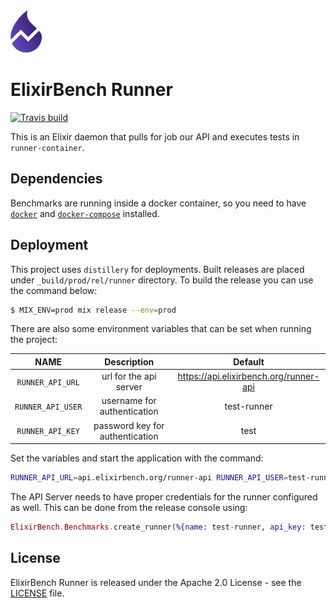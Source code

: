 <img src="https://github.com/elixir-bench/elixir-bench.github.io/blob/master/images/logo.png" height="68" />

# ElixirBench Runner

[![Travis build](https://secure.travis-ci.org/elixir-bench/elixir-bench-runner.svg?branch=master
"Build Status")](https://travis-ci.org/elixir-bench/elixir-bench-runner)

This is an Elixir daemon that pulls for job our API and executes tests in `runner-container`.

## Dependencies

Benchmarks are running inside a docker container, so you need to have
[`docker`](https://docs.docker.com/engine/installation/) and
[`docker-compose`](https://docs.docker.com/compose/install/) installed.

## Deployment

This project uses `distillery` for deployments. Built releases are placed under `_build/prod/rel/runner`
directory. To build the release you can use the command below:

```bash
$ MIX_ENV=prod mix release --env=prod
```

There are also some environment variables that can be set when running the project:

|       NAME       |               Description        |                 Default                |
|:----------------:|:--------------------------------:|:--------------------------------------:|
| `RUNNER_API_URL` |         url for the api server   | https://api.elixirbench.org/runner-api |
| `RUNNER_API_USER`|   username for authentication    |               test-runner              |
| `RUNNER_API_KEY` | password key for authentication  |                  test                  |

Set the variables and start the application with the command:

```bash
RUNNER_API_URL=api.elixirbench.org/runner-api RUNNER_API_USER=test-runner RUNNER_API_KEY=test _build/prod/rel/runner/bin/runner foreground
```

The API Server needs to have proper credentials for the runner configured as well.
This can be done from the release console using:

```elixir
ElixirBench.Benchmarks.create_runner(%{name: test-runner, api_key: test})
```

## License

ElixirBench Runner is released under the Apache 2.0 License - see the [LICENSE](LICENSE.md) file.

